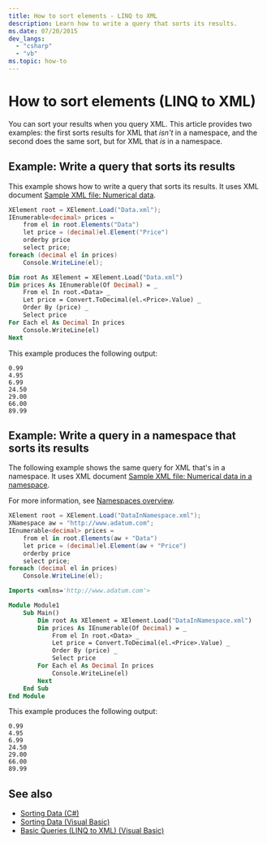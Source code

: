 ```yaml
---
title: How to sort elements - LINQ to XML
description: Learn how to write a query that sorts its results.
ms.date: 07/20/2015
dev_langs:
  - "csharp"
  - "vb"
ms.topic: how-to
---
```


# How to sort elements (LINQ to XML)

You can sort your results when you query XML. This article provides two examples: the first sorts results for XML that *isn't* in a namespace, and the second does the same sort, but for XML that *is* in a namespace.

## Example: Write a query that sorts its results

This example shows how to write a query that sorts its results. It uses XML document [Sample XML file: Numerical data](sample-xml-file-numerical-data.md).

```csharp
XElement root = XElement.Load("Data.xml");
IEnumerable<decimal> prices =
    from el in root.Elements("Data")
    let price = (decimal)el.Element("Price")
    orderby price
    select price;
foreach (decimal el in prices)
    Console.WriteLine(el);
```

```vb
Dim root As XElement = XElement.Load("Data.xml")
Dim prices As IEnumerable(Of Decimal) = _
    From el In root.<Data> _
    Let price = Convert.ToDecimal(el.<Price>.Value) _
    Order By (price) _
    Select price
For Each el As Decimal In prices
    Console.WriteLine(el)
Next
```

This example produces the following output:

```output
0.99
4.95
6.99
24.50
29.00
66.00
89.99
```

## Example: Write a query in a namespace that sorts its results

The following example shows the same query for XML that's in a namespace. It uses XML document [Sample XML file: Numerical data in a namespace](sample-xml-file-numerical-data-namespace.md).

For more information, see [Namespaces overview](namespaces-overview.md).

```csharp
XElement root = XElement.Load("DataInNamespace.xml");
XNamespace aw = "http://www.adatum.com";
IEnumerable<decimal> prices =
    from el in root.Elements(aw + "Data")
    let price = (decimal)el.Element(aw + "Price")
    orderby price
    select price;
foreach (decimal el in prices)
    Console.WriteLine(el);
```

```vb
Imports <xmlns='http://www.adatum.com'>

Module Module1
    Sub Main()
        Dim root As XElement = XElement.Load("DataInNamespace.xml")
        Dim prices As IEnumerable(Of Decimal) = _
            From el In root.<Data> _
            Let price = Convert.ToDecimal(el.<Price>.Value) _
            Order By (price) _
            Select price
        For Each el As Decimal In prices
            Console.WriteLine(el)
        Next
    End Sub
End Module
```

This example produces the following output:

```output
0.99
4.95
6.99
24.50
29.00
66.00
89.99
```

## See also

- [Sorting Data (C#)](../../csharp/linq/standard-query-operators/sorting-data.md)
- [Sorting Data (Visual Basic)](../../visual-basic/programming-guide/concepts/linq/sorting-data.md)
- [Basic Queries (LINQ to XML) (Visual Basic)](./find-element-specific-attribute.md)
